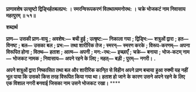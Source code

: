 **प्राणावशेष उत्सृष्टो द्विड्भिर्हतबलप्रभ: ।** **स्मरन्विरूपकरणं वितथात्ममनोरथ: ।** **चक्रे भोजकटं नाम निवासाय महत्पुरम् ॥ ५१॥** 

**शब्दार्थ** 

**प्राण—** **उसकी प्राण-वायु** **; अवशेष:—** **बची हुई** **; उत्षृष्ट:—** **निकाला गया** **; द्विड्भि:—** **शत्रुओं द्वारा** **; हत—** **विनष्ट** **; बल—** **उसका** **बल** **; प्रभ:—** **तथा शारीरिक तेज** **; स्मरन्—** **स्मरण करके** **; विरूप-करणम्—** **अपना विरूपित होना** **; वितथ—** **हताश** **; आत्म—** **अपनी** **; मन:-रथ:—** **इच्छाएँ** **; चक्रे—** **बनाया** **; भोज-कटम् नाम—** **भोजकट नामक** **; निवासाय—** **अपने रहने के लिए** **; महत्—** **बड़ी** **; पुरम्—** **नगरी।** **.** 

**अपने शत्रुओं द्वारा निष्कासित तथा बल और शारीरिक कानि्त से विहीन अपने प्राण बचाया** **हुआ रुक्मी यह नहीं भूल पाया कि उसको किस तरह विरूपित किया गया था। हताश हो जाने** **के कारण उसने अपने रहने के लिए एक विशाल नगरी बनवाई जिसका नाम उसने भोजकट** **रखा।** **** 